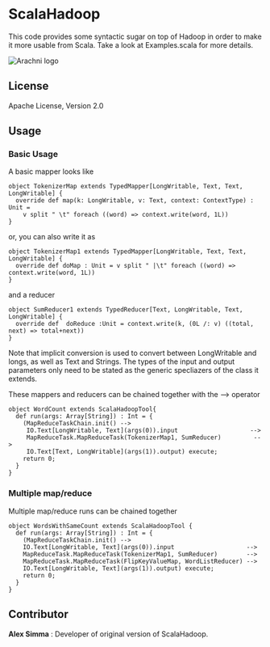 # ScalaHadoop
This code provides some syntactic sugar on top of Hadoop in order to make
it more usable from Scala.  Take a look at Examples.scala for more
details.

![Arachni logo](https://wave.googleusercontent.com/wave/attachment/hadoop_scala.jpg?id=FpJWZcGV1&key=AH0qf5wAVIl2Xvw7KjDWdPf0rogRBU7MuQ)

## License
Apache License, Version 2.0

## Usage
### Basic Usage
A basic mapper looks like

    object TokenizerMap extends TypedMapper[LongWritable, Text, Text, LongWritable] {
      override def map(k: LongWritable, v: Text, context: ContextType) : Unit =  
        v split " \t" foreach ((word) => context.write(word, 1L))
    }

or, you can also write it as 

    object TokenizerMap1 extends TypedMapper[LongWritable, Text, Text, LongWritable] {
      override def doMap : Unit = v split " |\t" foreach ((word) => context.write(word, 1L))
    }

and a reducer

    object SumReducer1 extends TypedReducer[Text, LongWritable, Text, LongWritable] {
      override def  doReduce :Unit = context.write(k, (0L /: v) ((total, next) => total+next))
    }

Note that implicit conversion is used to convert between LongWritable and longs, as well as Text
and Strings.  The types of the input and output parameters only need to be stated as the
generic specliazers of the class it extends.

These mappers and reducers can be chained together with the --> operator 

    object WordCount extends ScalaHadoopTool{ 
      def run(args: Array[String]) : Int = {  
        (MapReduceTaskChain.init() -->
         IO.Text[LongWritable, Text](args(0)).input                    -->  
         MapReduceTask.MapReduceTask(TokenizerMap1, SumReducer)         -->
         IO.Text[Text, LongWritable](args(1)).output) execute;
        return 0;
      }
    }

### Multiple map/reduce
Multiple map/reduce runs can be chained together

    object WordsWithSameCount extends ScalaHadoopTool {
      def run(args: Array[String]) : Int = {  
        (MapReduceTaskChain.init() -->
        IO.Text[LongWritable, Text](args(0)).input                    -->  
        MapReduceTask.MapReduceTask(TokenizerMap1, SumReducer)        -->
        MapReduceTask.MapReduceTask(FlipKeyValueMap, WordListReducer) -->
        IO.Text[LongWritable, Text](args(1)).output) execute;
        return 0;
      }
    }

## Contributor
**Alex Simma** : Developer of original version of ScalaHadoop.

